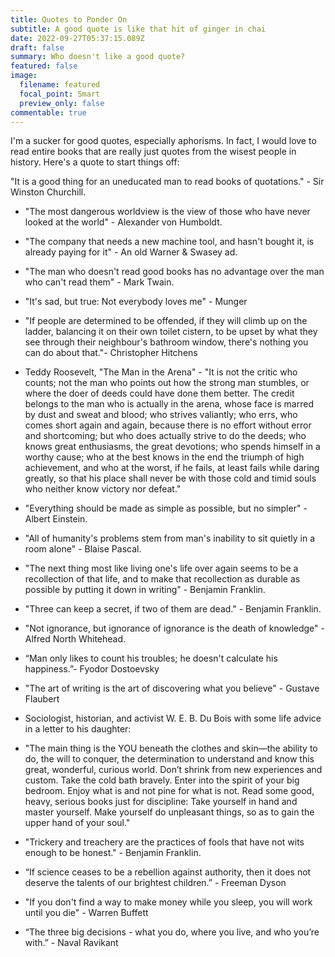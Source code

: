 ```yaml
---
title: Quotes to Ponder On
subtitle: A good quote is like that hit of ginger in chai
date: 2022-09-27T05:37:15.089Z
draft: false
summary: Who doesn't like a good quote?
featured: false
image:
  filename: featured
  focal_point: Smart
  preview_only: false
commentable: true
---
```



I'm a sucker for good quotes, especially aphorisms. In fact, I would love to read entire books that are really just quotes from the wisest people in history. Here's a quote to start things off:

"It is a good thing for an uneducated man to read books of quotations." - Sir Winston Churchill.

* "The most dangerous worldview is the view of those who have never looked at the world" - Alexander von Humboldt.


* "The company that needs a new machine tool, and hasn't bought it, is already paying for it" - An old Warner & Swasey ad.
* "The man who doesn't read good books has no advantage over the man who can't read them" - Mark Twain.
* "It's sad, but true: Not everybody loves me" - Munger
* "If people are determined to be offended, if they will climb up on the ladder, balancing it on their own toilet cistern, to be upset by what they see through their neighbour's bathroom window, there's nothing you can do about that."- Christopher Hitchens
* Teddy Roosevelt, "The Man in the Arena" - "It is not the critic who counts; not the man who points out how the strong man stumbles, or where the doer of deeds could have done them better. The credit belongs to the man who is actually in the arena, whose face is marred by dust and sweat and blood; who strives valiantly; who errs, who comes short again and again, because there is no effort without error and shortcoming; but who does actually strive to do the deeds; who knows great enthusiasms, the great devotions; who spends himself in a worthy cause; who at the best knows in the end the triumph of high achievement, and who at the worst, if he fails, at least fails while daring greatly, so that his place shall never be with those cold and timid souls who neither know victory nor defeat."
* "Everything should be made as simple as possible, but no simpler" - Albert Einstein.
* "All of humanity's problems stem from man's inability to sit quietly in a room alone" - Blaise Pascal.
* "The next thing most like living one's life over again seems to be a recollection of that life, and to make that recollection as durable as possible by putting it down in writing" - Benjamin Franklin.
* "Three can keep a secret, if two of them are dead." - Benjamin Franklin.
* "Not ignorance, but ignorance of ignorance is the death of knowledge" - Alfred North Whitehead.
* “Man only likes to count his troubles; he doesn't calculate his happiness.”- Fyodor Dostoevsky
* "The art of writing is the art of discovering what you believe" - Gustave Flaubert
* Sociologist, historian, and activist W. E. B. Du Bois with some life advice in a letter to his daughter:
* "The main thing is the YOU beneath the clothes and skin—the ability to do, the will to conquer, the determination to understand and know this great, wonderful, curious world. Don’t shrink from new experiences and custom. Take the cold bath bravely. Enter into the spirit of your big bedroom. Enjoy what is and not pine for what is not. Read some good, heavy, serious books just for discipline: Take yourself in hand and master yourself. Make yourself do unpleasant things, so as to gain the upper hand of your soul."
* "Trickery and treachery are the practices of fools that have not wits enough to be honest." - Benjamin Franklin.
* “If science ceases to be a rebellion against authority, then it does not deserve the talents of our brightest children.” - Freeman Dyson
* "If you don't find a way to make money while you sleep, you will work until you die" - Warren Buffett
* “The three big decisions - what you do, where you live, and who you’re with.” - Naval Ravikant

